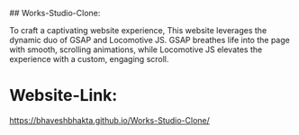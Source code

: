 #﻿# Works-Studio-Clone:
 
To craft a captivating website experience, This website leverages the dynamic duo of GSAP and Locomotive JS. GSAP breathes life into the page with smooth, scrolling animations, while Locomotive JS elevates the experience with a custom, engaging scroll.

# Website-Link: 
https://bhaveshbhakta.github.io/Works-Studio-Clone/
